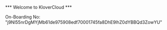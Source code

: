 *** Welcome to KloverCloud ***

On-Boarding No: &#34;j9Nl55nrDgMYjMb61de975908edf70001745fa8DhE9lhZ0dYBBQd3ZowYU&#34;
